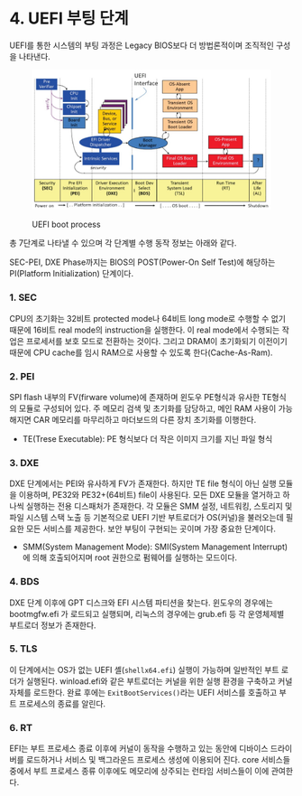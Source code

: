 # 4. UEFI 부팅 단계

UEFI를 통한 시스템의 부팅 과정은 Legacy BIOS보다 더 방법론적이며 조직적인 구성을 나타낸다.

<figure><img src="../.gitbook/assets/image (1) (2).png" alt=""><figcaption><p>UEFI boot process</p></figcaption></figure>

총 7단계로 나타낼 수 있으며 각 단계별 수행 동작 정보는 아래와 같다.

SEC-PEI, DXE Phase까지는 BIOS의 POST(Power-On Self Test)에 해당하는 PI(Platform Initialization) 단계이다.

### 1. **SEC**

CPU의 초기화는 32비트 protected mode나 64비트 long mode로 수행할 수 없기 때문에 16비트 real mode의 instruction을 실행한다. 이 real mode에서 수행되는 작업은 프로세서를 보호 모드로 전환하는 것이다. 그리고 DRAM이 초기화되기 이전이기 때문에 CPU cache를 임시 RAM으로 사용할 수 있도록 한다(Cache-As-Ram).

### 2. **PEI**

SPI flash 내부의 FV(firware volume)에 존재하며 윈도우 PE형식과 유사한 TE형식의 모듈로 구성되어 있다. 주 메모리 검색 및 초기화를 담당하고, 메인 RAM 사용이 가능해지면 CAR 메모리를 마무리하고 마더보드의 다른 장치 초기화를 이행한다.

* TE(Trese Executable): PE 형식보다 더 작은 이미지 크기를 지닌 파일 형식

### 3. **DXE**

DXE 단계에서는 PEI와 유사하게 FV가 존재한다. 하지만 TE file 형식이 아닌 실행 모듈을 이용하며, PE32와 PE32+(64비트) file이 사용된다. 모든 DXE 모듈을 열거하고 하나씩 실행하는 전용 디스패처가 존재한다. 각 모듈은 SMM 설정, 네트워킹, 스토리지 및 파일 시스템 스택 노출 등 기본적으로 UEFI 기반 부트로더가 OS(커널)을 불러오는데 필요한 모든 서비스를 제공한다. 보안 부팅이 구현되는 곳이며 가장 중요한 단계이다.

* SMM(System Management Mode): SMI(System Management Interrupt)에 의해 호출되어지며 root 권한으로 펌웨어를 실행하는 모드이다.

### 4. **BDS**

DXE 단계 이후에 GPT 디스크와 EFI 시스템 파티션을 찾는다. 윈도우의 경우에는 bootmgfw.efi 가 로드되고 실행되며, 리눅스의 경우에는 grub.efi 등 각 운영체제별 부트로더 정보가 존재한다.

### 5. **TLS**

이 단계에서는 OS가 없는 UEFI 셸(`shellx64.efi`) 실행이 가능하며 일반적인 부트 로더가 실행된다. winload.efi와 같은 부트로더는 커널을 위한 실행 환경을 구축하고 커널 자체를 로드한다. 완료 후에는 `ExitBootServices()`라는 UEFI 서비스를 호출하고 부트 프로세스의 종료를 알린다.

### 6. RT

EFI는 부트 프로세스 종료 이후에 커널이 동작을 수행하고 있는 동안에 디바이스 드라이버를 로드하거나 서비스 및 백그라운드 프로세스 생성에 이용되어 진다. core 서비스들 중에서 부트 프로세스 종류 이후에도 메모리에 상주되는 런타임 서비스들이 이에 관여한다.
